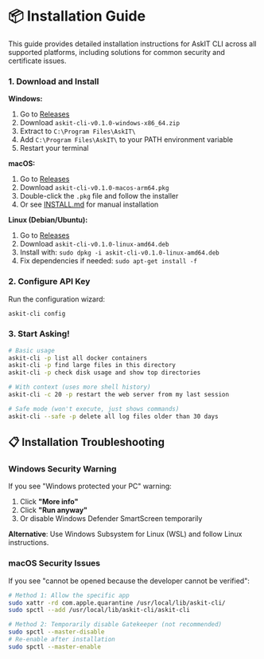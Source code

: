 # 📦 Installation Guide

This guide provides detailed installation instructions for AskIT CLI across all supported platforms, including solutions for common security and certificate issues.

### 1. Download and Install

**Windows:**
1. Go to [Releases](https://github.com/purrsec/askIT/releases/latest)
2. Download `askit-cli-v0.1.0-windows-x86_64.zip`
3. Extract to `C:\Program Files\AskIT\`
4. Add `C:\Program Files\AskIT\` to your PATH environment variable
5. Restart your terminal

**macOS:**
1. Go to [Releases](https://github.com/purrsec/askIT/releases/latest)
2. Download `askit-cli-v0.1.0-macos-arm64.pkg`
3. Double-click the `.pkg` file and follow the installer
4. Or see [INSTALL.md](INSTALL.md) for manual installation

**Linux (Debian/Ubuntu):**
1. Go to [Releases](https://github.com/purrsec/askIT/releases/latest)
2. Download `askit-cli-v0.1.0-linux-amd64.deb`
3. Install with: `sudo dpkg -i askit-cli-v0.1.0-linux-amd64.deb`
4. Fix dependencies if needed: `sudo apt-get install -f`

### 2. Configure API Key

Run the configuration wizard:
```bash
askit-cli config
```

### 3. Start Asking!

```bash
# Basic usage
askit-cli -p list all docker containers
askit-cli -p find large files in this directory
askit-cli -p check disk usage and show top directories

# With context (uses more shell history)
askit-cli -c 20 -p restart the web server from my last session

# Safe mode (won't execute, just shows commands)
askit-cli --safe -p delete all log files older than 30 days
```

## 📋 Installation Troubleshooting

### Windows Security Warning

If you see "Windows protected your PC" warning:

1. Click **"More info"**
2. Click **"Run anyway"**
3. Or disable Windows Defender SmartScreen temporarily

**Alternative**: Use Windows Subsystem for Linux (WSL) and follow Linux instructions.

### macOS Security Issues

If you see "cannot be opened because the developer cannot be verified":

```bash
# Method 1: Allow the specific app
sudo xattr -rd com.apple.quarantine /usr/local/lib/askit-cli/
sudo spctl --add /usr/local/lib/askit-cli/askit-cli

# Method 2: Temporarily disable Gatekeeper (not recommended)
sudo spctl --master-disable
# Re-enable after installation
sudo spctl --master-enable
```
